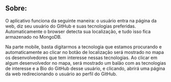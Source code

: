 ## Sobre:

O aplicativo funciona da seguinte maneira: o usuário entra na página da web, diz seu usuário do GitHub e suas tecnologias preferidas. Automaticamente o browser detecta sua localização, e tudo isso fica armazenado no MongoDB. 

Na parte mobile, basta digitarmos a tecnologia que estamos procurando e automaticamente ao clicar no botão de localização será mostrado no mapa os desenvolvedores que tem interesse nessas tecnologias. Ao clicar em algum desenvolvedor no mapa, será mostrado um balão com as tecnologias de interesse e a Bio do GitHub desse usuário, e clicando, abrirá uma página da web redirecionando o usuário ao perfil do GitHub.
